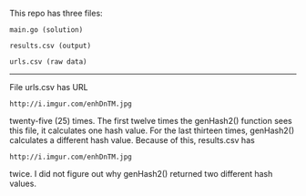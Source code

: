 This repo has three files:

	main.go (solution)

	results.csv (output)

	urls.csv (raw data)
___________________________

File urls.csv has URL

	http://i.imgur.com/enhDnTM.jpg

twenty-five (25) times. The first twelve times the genHash2() function sees this file, it calculates one hash value. For the last thirteen times, genHash2() calculates a different hash value. Because of this, results.csv has

	http://i.imgur.com/enhDnTM.jpg

twice. I did not figure out why genHash2() returned two different hash values.